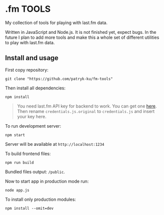 # .fm TOOLS
My collection of tools for playing with last.fm data.

Written in JavaScript and Node.js. It is not finished yet, expect bugs. In the future I plan to add more tools and make this a whole set of different utilities to play with last.fm data.

## Install and usage

First copy repository:

```
git clone "https://github.com/patryk-ku/fm-tools"
```

Then install all dependencies:

```
npm install
```

> You need last.fm API key for backend to work. You can get one [here](https://www.last.fm/api#getting-started). Then rename `credentials.js.original` to `credentials.js` and insert your key here.

To run development server:

```
npm start
```

Server will be available at `http://localhost:1234`

To build frontend files:

```
npm run build
```

Bundled files output: `/public`.

Now to start app in production mode run:

```
node app.js
```

To install only production modules:

```
npm install --omit=dev
```
